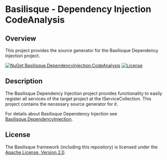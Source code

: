 <!--
   Copyright 2024 Alexander Stärk

   Licensed under the Apache License, Version 2.0 (the "License");
   you may not use this file except in compliance with the License.
   You may obtain a copy of the License at

       http://www.apache.org/licenses/LICENSE-2.0

   Unless required by applicable law or agreed to in writing, software
   distributed under the License is distributed on an "AS IS" BASIS,
   WITHOUT WARRANTIES OR CONDITIONS OF ANY KIND, either express or implied.
   See the License for the specific language governing permissions and
   limitations under the License.
-->
# Basilisque - Dependency Injection CodeAnalysis

## Overview
This project provides the source generator for the Basilisque Dependency Injection project.

[![NuGet Basilisque.DependencyInjection.CodeAnalysis](https://img.shields.io/badge/NuGet_Basilisque.DependencyInjection.CodeAnalysis-latest-blue.svg)](https://www.nuget.org/packages/Basilisque.DependencyInjection.CodeAnalysis)
[![License](https://img.shields.io/badge/License-Apache%20License%202.0-red.svg)](LICENSE.txt)

## Description
The Basilisque Dependency Injection project provides functionality to easily register all services of the target project at the IServiceCollection. This project contains the necessary source generator for it.  

For details about Basilisque Dependency Injection see [Basilisque.DependencyInjection](https://www.nuget.org/packages/Basilisque.DependencyInjection).

## License
The Basilisque framework (including this repository) is licensed under the [Apache License, Version 2.0](LICENSE.txt).